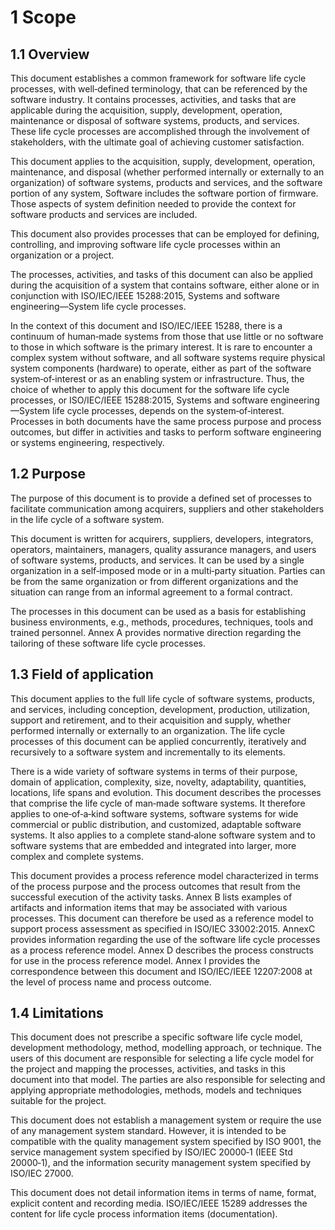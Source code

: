 # 1 Scope

## 1.1 Overview

This document establishes a common framework for software life cycle processes, with well‐defined terminology, that can be referenced by the software industry.
It contains processes, activities, and tasks that are applicable during the acquisition, supply, development, operation, maintenance or disposal of software systems, products, and services.
These life cycle processes are accomplished through the involvement of stakeholders, with the ultimate goal of achieving customer satisfaction.

This document applies to the acquisition, supply, development, operation, maintenance, and disposal (whether performed internally or externally to an organization) of software systems, products and services, and the software portion of any system, Software includes the software portion of firmware.
Those aspects of system definition needed to provide the context for software products and services are included.

This document also provides processes that can be employed for defining, controlling, and improving software life cycle processes within an organization or a project.

The processes, activities, and tasks of this document can also be applied during the acquisition of a system that contains software, either alone or in conjunction with ISO/IEC/IEEE 15288:2015, Systems and software engineering—System life cycle processes.

In the context of this document and ISO/IEC/IEEE 15288, there is a continuum of human‐made systems from those that use little or no software to those in which software is the primary interest.
It is rare to encounter a complex system without software, and all software systems require physical system components (hardware) to operate, either as part of the software system‐of‐interest or as an enabling system or infrastructure.
Thus, the choice of whether to apply this document for the software life cycle processes, or ISO/IEC/IEEE 15288:2015, Systems and software engineering—System life cycle processes, depends on the system‐of‐interest.
Processes in both documents have the same process purpose and process outcomes, but differ in activities and tasks to perform software engineering or systems engineering, respectively.

## 1.2 Purpose

The purpose of this document is to provide a defined set of processes to facilitate communication among acquirers, suppliers and other stakeholders in the life cycle of a software system.

This document is written for acquirers, suppliers, developers, integrators, operators, maintainers, managers, quality assurance managers, and users of software systems, products, and services.
It can be used by a single organization in a self‐imposed mode or in a multi‐party situation.
Parties can be from the same organization or from different organizations and the situation can range from an informal agreement to a formal contract.

The processes in this document can be used as a basis for establishing business environments, e.g., methods, procedures, techniques, tools and trained personnel.
Annex A provides normative direction regarding the tailoring of these software life cycle processes.

## 1.3 Field of application

This document applies to the full life cycle of software systems, products, and services, including conception, development, production, utilization, support and retirement, and to their acquisition and supply, whether performed internally or externally to an organization.
The life cycle processes of this document can be applied concurrently, iteratively and recursively to a software system and incrementally to its elements.

There is a wide variety of software systems in terms of their purpose, domain of application, complexity, size, novelty, adaptability, quantities, locations, life spans and evolution.
This document describes the processes that comprise the life cycle of man‐made software systems.
It therefore applies to one‐of‐a‐kind software systems, software systems for wide commercial or public distribution, and customized, adaptable software systems.
It also applies to a complete stand‐alone software system and to software systems that are embedded and integrated into larger, more complex and complete systems.

This document provides a process reference model characterized in terms of the process purpose and the process outcomes that result from the successful execution of the activity tasks.
Annex B lists examples of artifacts and information items that may be associated with various processes.
This document can therefore be used as a reference model to support process assessment as specified in ISO/IEC 33002:2015.
AnnexC provides information regarding the use of the software life cycle processes as a process reference model.
Annex D describes the process constructs for use in the process reference model.
Annex I provides the correspondence between this document and ISO/IEC/IEEE 12207:2008 at the level of process name and process outcome.

## 1.4 Limitations

This document does not prescribe a specific software life cycle model, development methodology, method, modelling approach, or technique.
The users of this document are responsible for selecting a life cycle model for the project and mapping the processes, activities, and tasks in this document into that model.
The parties are also responsible for selecting and applying appropriate methodologies, methods, models and techniques suitable for the project.

This document does not establish a management system or require the use of any management system standard.
However, it is intended to be compatible with the quality management system specified by ISO 9001, the service management system specified by ISO/IEC 20000‐1 (IEEE Std 20000‐1), and the information security management system specified by ISO/IEC 27000.

This document does not detail information items in terms of name, format, explicit content and recording media.
ISO/IEC/IEEE 15289 addresses the content for life cycle process information items (documentation).
